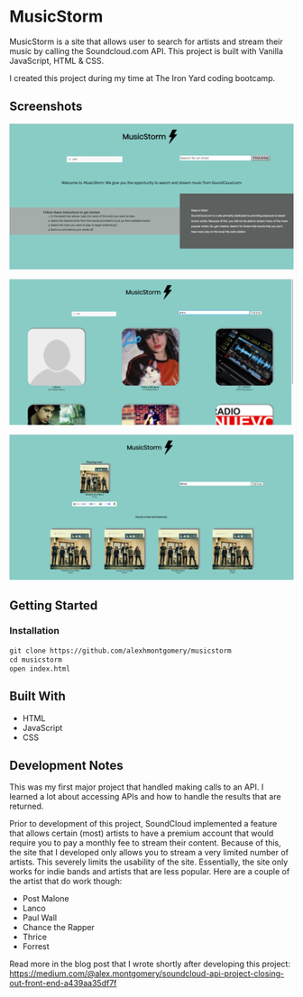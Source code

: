 # MusicStorm

MusicStorm is a site that allows user to search for artists and stream their music by calling the Soundcloud.com API. This project is built with Vanilla JavaScript, HTML & CSS.

I created this project during my time at The Iron Yard coding bootcamp.

## Screenshots

![Home page](/images/screenshot-home.png)

![Search page](/images/screenshot-search.png)

![Player page](/images/screenshot-play-lanco.png)

## Getting Started

### Installation
```
git clone https://github.com/alexhmontgomery/musicstorm
cd musicstorm
open index.html
```

## Built With
* HTML
* JavaScript
* CSS

## Development Notes
This was my first major project that handled making calls to an API. I learned a lot about accessing APIs and how to handle the results that are returned.  

Prior to development of this project, SoundCloud implemented a feature that allows certain (most) artists to have a premium account that would require you to pay a monthly fee to stream their content. Because of this, the site that I developed only allows you to stream a very limited number of artists. This severely limits the usability of the site. Essentially, the site only works for indie bands and artists that are less popular. Here are a couple of the artist that do work though:
* Post Malone
* Lanco
* Paul Wall
* Chance the Rapper
* Thrice
* Forrest

Read more in the blog post that I wrote shortly after developing this project:
https://medium.com/@alex.montgomery/soundcloud-api-project-closing-out-front-end-a439aa35df7f
